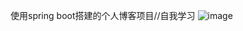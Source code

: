 使用spring boot搭建的个人博客项目//自我学习
![image](https://github.com/user-attachments/assets/a792a3fc-87a8-41dc-a762-5461758a5e6e)
